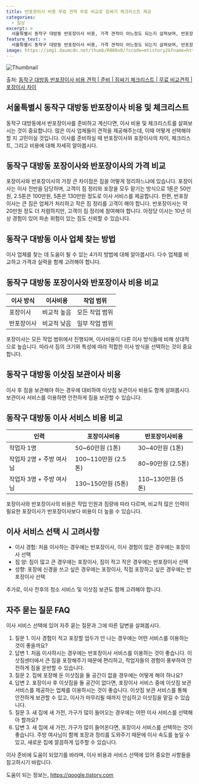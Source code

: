 ```yaml
---
title: 반포장이사 비용 무료 견적 무료 비교로 짐싸기 체크리스트 제공
categories:
  - 일상
excerpt: >
  서울특별시 동작구 대방동 반포장이사 비용, 가격 견적이 어느정도 되는지 살펴보며, 반포장이사를 준비함에 있어 짐싸기 준비 체크리스트가 무엇인지 보겠습니다. 마지막으로 포장이사와 차이점을 통해 무료 비교견적으로 어떤 것이 더 합리적인 선택인지 공유 드립니다.동작구 대방동 포장이사 견적 샘플 보기 👈 클릭동작구 대방동 포장이사 가격 살펴보기 👈 클릭동작구 대방동 반포장이사 평균 이사 비용평수동작구 대방동 평균 이사 비용원룸 이사9평 이하 (1톤)30만원~투룸/쓰리룸 이사16평 ~ 20평 (2.5톤)80만원~쓰리룸 이사21평 (5톤) ~110만원~우리집 무료 이사견적 받기 👈 클릭포장 vs 반포장 이사: 큰 차이점은?포장이사와 반포장이사의 가장 큰 차이점은 짐을 어떻게 정리하느냐에 있습니다.포장이사는 이..
feature_text: >
  서울특별시 동작구 대방동 반포장이사 비용, 가격 견적이 어느정도 되는지 살펴보며, 반포장이사를 준비함에 있어 짐싸기 준비 체크리스트가 무엇인지 보겠습니다. 마지막으로 포장이사와 차이점을 통해 무료 비교견적으로 어떤 것이 더 합리적인 선택인지 공유 드립니다.동작구 대방동 포장이사 견적 샘플 보기 👈 클릭동작구 대방동 포장이사 가격 살펴보기 👈 클릭동작구 대방동 반포장이사 평균 이사 비용평수동작구 대방동 평균 이사 비용원룸 이사9평 이하 (1톤)30만원~투룸/쓰리룸 이사16평 ~ 20평 (2.5톤)80만원~쓰리룸 이사21평 (5톤) ~110만원~우리집 무료 이사견적 받기 👈 클릭포장 vs 반포장 이사: 큰 차이점은?포장이사와 반포장이사의 가장 큰 차이점은 짐을 어떻게 정리하느냐에 있습니다.포장이사는 이..
image: https://img1.daumcdn.net/thumb/R800x0/?scode=mtistory2&fname=https%3A%2F%2Fblog.kakaocdn.net%2Fdn%2FvTeBl%2FbtsHdwXhNXH%2FJIK9d0NPc5lFeQSsiK5skK%2Fimg.webp
---
```


![Thumbnail](https://img1.daumcdn.net/thumb/R800x0/?scode=mtistory2&fname=https%3A%2F%2Fblog.kakaocdn.net%2Fdn%2FvTeBl%2FbtsHdwXhNXH%2FJIK9d0NPc5lFeQSsiK5skK%2Fimg.webp)

<p>출처: <a href="https://qoogle.tistory.com/9880" rel="dofollow">동작구 대방동 반포장이사 비용 견적 | 준비 | 짐싸기 체크리스트 | 무료 비교견적 | 포장이사 차이</a> </p>

## 서울특별시 동작구 대방동 반포장이사 비용 및 체크리스트

동작구 대방동에서 반포장이사를 준비하고 계신다면, 이사 비용 및 체크리스트를 살펴보시는 것이 중요합니다. 많은 이사 업체들이 견적을
제공해주는데, 이때 어떻게 선택해야 할 지 고민이실 것입니다. 이사를 준비하실 때 반포장이사와 포장이사의 차이, 체크리스트, 그리고 비용에
대해 자세히 알아봅시다.

## 동작구 대방동 포장이사와 반포장이사의 가격 비교

포장이사와 반포장이사의 가장 큰 차이점은 짐을 어떻게 정리하느냐에 있습니다. 포장이사는 이사 전반을 담당하며, 고객이 짐 정리와 포장을 모두
맡기는 방식으로 1톤은 50만원, 2.5톤은 100만원, 5톤은 130만원 정도로 이사 서비스를 제공합니다. 한편, 반포장이사는 큰 짐은
업체가 처리하고 작은 짐 정리를 고객이 해야 합니다. 반포장이사는 약 20만원 정도 더 저렴하지만, 고객이 짐 정리에 참여해야 합니다.
아정당 이사는 10년 이상 경험이 있어 파손 위험이 있는 짐도 신뢰할 수 있습니다.

## 동작구 대방동 이사 업체 찾는 방법

이사 업체를 찾는 데 도움이 될 수 있는 4가지 방법에 대해 알아봅시다. 다수 업체를 비교하고 가격과 실력을 함께 고려해야 합니다.

## 동작구 대방동 포장이사와 반포장이사 비용 비교

이사 방식 | 이사비용 | 작업 범위  
---|---|---  
포장이사 | 비교적 높음 | 모든 작업 범위  
반포장이사 | 비교적 낮음 | 일부 작업 범위  
  
포장이사는 모든 작업 범위에서 진행되며, 이사비용이 다른 이사 방식들에 비해 상대적으로 높습니다. 따라서 짐의 크기와 특성에 따라 적합한
이사 방식을 선택하는 것이 중요합니다.

## 동작구 대방동 이삿짐 보관이사 비용

이사 후 짐을 보관해야 하는 경우에 대비하여 이삿짐 보관이사 비용도 함께 살펴봅시다. 보관이사 서비스를 이용하면 안전하게 짐을 보관할 수
있습니다.

## 동작구 대방동 이사 서비스 비용 비교

인력 | 포장이사비용 | 반포장이사비용  
---|---|---  
작업자 1명 | 50~60만원 (1톤) | 30~40만원 (1톤)  
작업자 2명 + 주방 여사님 | 100~110만원 (2.5톤) | 80~90만원 (2.5톤)  
작업자 3명 + 주방 여사님 | 130~150만원 (5톤) | 110~130만원 (5톤)  
  
포장이사와 반포장이사의 비용은 작업 인원과 짐량에 따라 다르며, 비교적 많은 인력이 필요한 포장이사가 반포장이사보다 비용이 더 높을 수
있습니다.

## 이사 서비스 선택 시 고려사항

  * 이사 경험: 처음 이사하는 경우에는 반포장이사, 이사 경험이 많은 경우에는 포장이사 선택
  * 짐 양: 짐이 많고 큰 경우에는 포장이사, 짐이 적고 작은 경우에는 반포장이사 선택
  * 성향: 포장에 신경을 쓰고 싶은 경우에는 포장이사, 직접 포장하고 싶은 경우에는 반포장이사 선택

추가로, 이사 전후의 청소 서비스 및 이삿짐 보관도 함께 고려해야 합니다.

## 자주 묻는 질문 FAQ

이사 서비스 선택에 있어 자주 묻는 질문과 그에 따른 답변을 살펴봅시다.

  1. 질문 1. 이사 경험이 적고 포장할 엄두가 안 나는 경우에는 어떤 서비스를 이용하는 것이 좋을까요?
  2. 답변 1. 처음 이사하시는 경우에는 반포장이사 서비스를 이용하는 것이 좋습니다. 이삿짐센터에서 큰 짐을 포장해주기 때문에 편리하고, 작업자들의 경험이 풍부하여 안전하게 짐을 운반할 수 있습니다.
  3. 질문 2. 집에 포장해 둔 이삿짐을 둘 공간이 없을 경우에는 어떻게 해야 하나요?
  4. 답변 2. 포장이사 후 이삿짐을 둘 공간이 없다면, 포장이사 서비스 중에 이삿짐 보관 서비스를 제공하는 업체를 이용하시는 것이 좋습니다. 이삿짐 보관 서비스를 통해 안전하게 보관할 수 있고, 이사가 마무리될 때까지 안심하고 이삿짐을 맡길 수 있습니다.
  5. 질문 3. 새 집에 새 가전, 가구가 많이 들어오는 경우에는 어떤 이사 서비스를 선택해아 할까요?
  6. 답변 3. 새 집에 새 가전, 가구가 많이 들어온다면, 포장이사 서비스를 선택하는 것이 좋습니다. 주방 여사님이 함께 포장과 정리를 도와주기 때문에 이사 속도를 높일 수 있고, 새로운 집에 깔끔하게 입주할 수 있습니다.

이사 준비에 도움이 되었기를 바라며, 이사 비용과 서비스 선택에 있어 중요한 사항들을 참고하시기 바랍니다.



 

도움이 되는 정보는, <a href="https://qoogle.tistory.com" rel="dofollow">https://qoogle.tistory.com</a>


